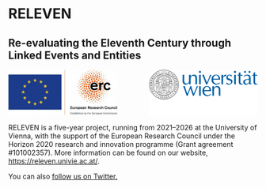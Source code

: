 # RELEVEN
## Re-evaluating the Eleventh Century through Linked Events and Entities

<img src="https://github.com/erc-releven/.github/blob/main/LOGO_ERC-FLAG_EU_.jpg" width="220"> <img align="right" src="https://github.com/erc-releven/.github/blob/main/uni_logo_220@2x.png" width="220">

RELEVEN is a five-year project, running from 2021–2026 at the University of Vienna, with the support of the European Research Council under the Horizon 2020 research and innovation programme (Grant agreement #101002357). More information can be found on our website, https://releven.univie.ac.at/. 

You can also <a href="https://twitter.com/erc_releven">follow us on Twitter.</a>
